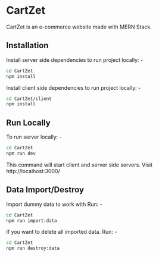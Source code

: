 # CartZet
CartZet is an e-commerce website made with MERN Stack.

## Installation

Install server side dependencies to run project locally: -

```bash
cd CartZet
npm install
```

Install client side dependencies to run project locally: -

```bash
cd CartZet/client
npm install
```

## Run Locally

To run server locally: -

```bash
cd CartZet
npm run dev
```

This command will start client and server side servers.
Visit http://localhost:3000/

## Data Import/Destroy

Import dummy data to work with Run: -

```bash
cd CartZet
npm run import:data
```

If you want to delete all imported data. Run: -

```bash
cd CartZet
npm run destroy:data
```
